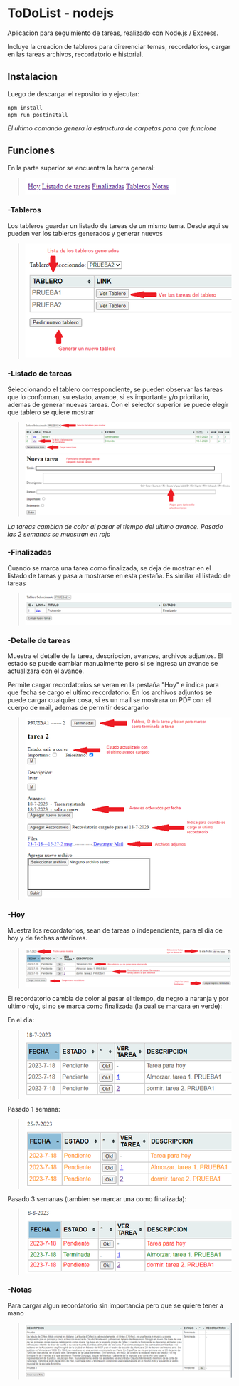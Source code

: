 # ToDoList - nodejs

Aplicacion para seguimiento de tareas, realizado con Node.js / Express. 

Incluye la creacion de tableros para direrenciar temas, recordatorios, cargar en las tareas archivos, recordatorio e historial. 

Instalacion
---------------------------------

Luego de descargar el repositorio y ejecutar:
```
npm install
npm run postinstall
```
_El ultimo comando genera la estructura de carpetas para que funcione_


Funciones
---------------------------------
En la parte superior se encuentra la barra general:

> ![Barra superior](imagenesMuestra/0.png)

### -Tableros

Los tableros guardar un listado de tareas de un mismo tema. Desde aqui se pueden ver los tableros generados y generar nuevos

> ![Tableros](imagenesMuestra/1.png)

### -Listado de tareas

Seleccionando el tablero correspondiente, se pueden observar las tareas que lo conforman, su estado, avance, si es importante y/o prioritario, ademas de generar nuevas tareas. Con el selector superior se puede elegir que tablero se quiere mostrar

> ![Listado de tareas](imagenesMuestra/2.png)
> ![Nueva tarea](imagenesMuestra/3.png)

_La tareas cambian de color al pasar el tiempo del ultimo avance. Pasado las 2 semanas se muestran en rojo_

### -Finalizadas

Cuando se marca una tarea como finalizada, se deja de mostrar en el listado de tareas y pasa a mostrarse en esta pestaña. Es similar al listado de tareas

> ![Finalizadas](imagenesMuestra/4.png)

### -Detalle de tareas

Muestra el detalle de la tarea, descripcion, avances, archivos adjuntos. El estado se puede cambiar manualmente pero si se ingresa un avance se actualizara con el avance.

Permite cargar recordatorios se veran en la pestaña "Hoy" e indica para que fecha se cargo el ultimo recordatorio. En los archivos adjuntos se puede cargar cualquier cosa, si es un mail se mostrara un PDF con el cuerpo de mail, ademas de permitir descargarlo

> ![Detalle](imagenesMuestra/5.png)

### -Hoy

Muestra los recordatorios, sean de tareas o independiente, para el dia de hoy y de fechas anteriores.

> ![Detalle](imagenesMuestra/6.png)

El recordatorio cambia de color al pasar el tiempo, de negro a naranja y por ultimo rojo, si no se marca como finalizada (la cual se marcara en verde):

En el dia:
> ![Detalle](imagenesMuestra/7.png)

Pasado 1 semana:
> ![Detalle](imagenesMuestra/8.png)

Pasado 3 semanas (tambien se marcar una como finalizada):
> ![Detalle](imagenesMuestra/9.png)


### -Notas

Para cargar algun recordatorio sin importancia pero que se quiere tener a mano

> ![Detalle](imagenesMuestra/10.png)


